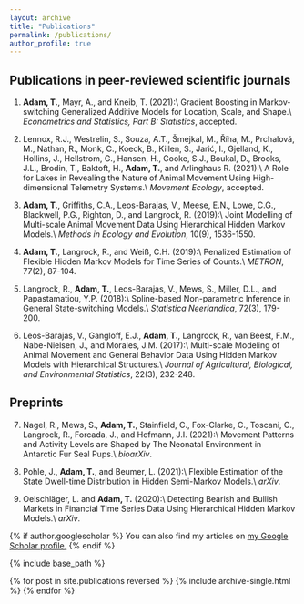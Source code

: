 ```yaml
---
layout: archive
title: "Publications"
permalink: /publications/
author_profile: true
---
```


Publications in peer-reviewed scientific journals
------

1. **Adam, T.**, Mayr, A., and Kneib, T. (2021):\\
Gradient Boosting in Markov-switching Generalized Additive Models for Location, Scale, and Shape.\\
*Econometrics and Statistics, Part B: Statistics*, accepted.

2. Lennox, R.J., Westrelin, S., Souza, A.T., Šmejkal, M., Říha, M., Prchalová, M., Nathan, R., Monk, C., Koeck, B., Killen, S., Jarić, I., Gjelland, K., Hollins, J., Hellstrom, G., Hansen, H., Cooke, S.J., Boukal, D., Brooks, J.L., Brodin, T., Baktoft, H., **Adam, T.**, and Arlinghaus R. (2021):\\
A Role for Lakes in Revealing the Nature of Animal Movement Using High-dimensional Telemetry Systems.\\
*Movement Ecology*, accepted.

3. **Adam, T.**, Griffiths, C.A., Leos-Barajas, V., Meese, E.N., Lowe, C.G., Blackwell, P.G., Righton, D., and Langrock, R. (2019):\\
Joint Modelling of Multi-scale Animal Movement Data Using Hierarchical Hidden Markov Models.\\
*Methods in Ecology and Evolution*, 10(9), 1536-1550.

4. **Adam, T.**, Langrock, R., and Weiß, C.H. (2019):\\
Penalized Estimation of Flexible Hidden Markov Models for Time Series of Counts.\\
*METRON*, 77(2), 87-104.

5.	Langrock, R., **Adam, T.**, Leos-Barajas, V., Mews, S., Miller, D.L., and Papastamatiou, Y.P. (2018):\\
Spline-based Non-parametric Inference in General State-switching Models.\\
*Statistica Neerlandica*, 72(3), 179-200.

6.	Leos-Barajas, V., Gangloff, E.J., **Adam, T.**, Langrock, R., van Beest, F.M., Nabe-Nielsen, J., and Morales, J.M. (2017):\\
Multi-scale Modeling of Animal Movement and General Behavior Data Using Hidden Markov Models with Hierarchical Structures.\\
*Journal of Agricultural, Biological, and Environmental Statistics*, 22(3), 232-248.

Preprints
------

7. Nagel, R., Mews, S., **Adam, T.**, Stainfield, C., Fox-Clarke, C., Toscani, C., Langrock, R., Forcada, J., and Hofmann, J.I. (2021):\\
Movement Patterns and Activity Levels are Shaped by The Neonatal Environment in Antarctic Fur Seal Pups.\\
*bioarXiv*.

8. Pohle, J., **Adam, T.**, and Beumer, L. (2021):\\
Flexible Estimation of the State Dwell-time Distribution in Hidden Semi-Markov Models.\\
*arXiv*.

9. Oelschläger, L. and **Adam, T.** (2020):\\
Detecting Bearish and Bullish Markets in Financial Time Series Data Using Hierarchical Hidden Markov Models.\\
*arXiv*.



{% if author.googlescholar %}
  You can also find my articles on <u><a href="{{author.googlescholar}}">my Google Scholar profile</a>.</u>
{% endif %}

{% include base_path %}

{% for post in site.publications reversed %}
  {% include archive-single.html %}
{% endfor %}
